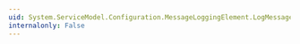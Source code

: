 ```yaml
---
uid: System.ServiceModel.Configuration.MessageLoggingElement.LogMessagesAtTransportLevel
internalonly: False
---
```

